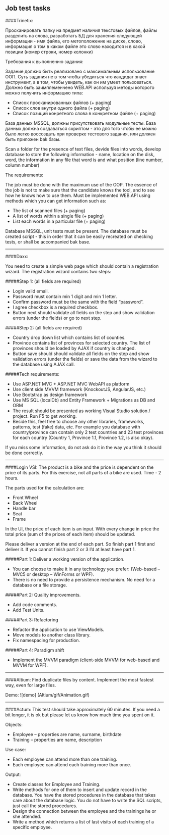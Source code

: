 Job test tasks
---
####Trinetix:

Просканировать папку на предмет наличия текстовых файлов, файлы разделить на слова, разработать БД для хранения следующей информации - имя файла, его метоположение на диске, слово, информация о том в каком файле это слово находится и в какой позиции (номер строки, номер колонки)

Требования к выполнению задания:

Задание должно быть реализовано с максимальным использование ООП. Суть задания не в том чтобы убедиться что кандидат знает инструмент, а в том, чтобы увидеть, как он им умеет пользоваться. Должно быть заимплеменчено WEB.API используя методы которого можно получить информацию типа:
* Список просканированных файлов (+ paging)
* Список слов внутри одного файла (+ paging)
* Список позиций конретного слова в конкретном файле (+ paging)

База данных MSSQL, должны присутствовать модульные тесты. База данных должна создаваться скриптом - это для того чтобы ее можно было легко восcоздать при проверке тестового задания, или должен быть приложен bak базы.



Scan a folder for the presence of text files, devide files into words, develop  database to store the following information - name, location on the disk,  word, the information in any file that word is and what position (line number, column number)

The requirements:

The job must be done with the maximum use of the OOP. The essence of the job is not to make sure that the candidate knows the tool, and to see how he knows how to use them. Must be implemented WEB.API using methods which you can get information such as:
* The list of scanned files (+ paging)
* A list of words within a single file (+ paging)
* List each words in a particular file (+ paging)

Database MSSQL, unit tests must be present. The database must be created script - this in order that it can be easily recreated on checking tests, or shall be accompanied bak base.

---
####Daxx:

You need to create a simple web page which should contain a registration wizard. The registration wizard
contains two steps:

#####Step 1: (all fields are required)
* Login valid email.
* Password must contain min 1 digit and min 1 letter.
* Confirm password must be the same with the field “password”.
* I agree checkbox is a required checkbox.
* Button next should validate all fields on the step and show validation errors (under the fields) or go to next step.

#####Step 2: (all fields are required)
* Country drop down list which contains list of counties.
* Province contains list of provinces for selected country. The list of provinces should be loaded by AJAX if country is  changed.
* Button save should should validate all fields on the step and show validation errors (under the fields) or save the data from the wizard to the database using AJAX call.

#####Tech requirements:
* Use ASP.NET MVC + ASP.NET MVC WebAPI as platform 
* Use client side MVVM framework (KnockoutJS, AngularJS, etc.)
* Use Bootstrap as design framework
* Use MS SQL (localDb) and Entity Framework + Migrations as DB and ORM
* The result should be presented as working Visual Studio solution / project. Run F5 to get working.
* Beside this, feel free to choose any other libraries, frameworks, patterns, test (fake) data, etc. For example you database with country/province can contain only 2 test countries and 23 test provinces for each country (Country 1, Province 1.1, Province 1.2, is also okay). 

If you miss some information, do not ask do it in the way you think it should be done correctly.

---
####Login VSI:
The product is a bike and the price is dependent on the price of its parts. For this exercise, not all parts of a bike are used. Time - 2 hours. 

The parts used for the calculation are:
* Front Wheel
* Back Wheel
* Handle bar
* Seat
* Frame
 
In the UI, the price of each item is an input. With every change in price the total price (sum of the prices of each item) should be updated.
 
Please deliver a version at the end of each part. So finish part 1 first and deliver it. If you cannot finish part 2 or 3 I’d at least have part 1.

#####Part 1: Deliver a working version of the application.
* You can choose to make it in any technology you prefer: (Web-based – MVC5 or desktop – WinForms or WPF).
* There is no need to provide a persistence mechanism. No need for a database or a file storage.

#####Part 2: Quality improvements.
*  Add code comments.
* Add Test Units.

#####Part 3: Refactoring
* Refactor the application to use ViewModels.
* Move models to another class library.
* Fix namespacing for production.
 
#####Part 4: Paradigm shift
* Implement the MVVM paradigm (client-side MVVM for web-based and MVVM for WPF).

---
####Altium:
Find duplicate files by content. Implement the most fastest way, even for large files.

Demo:
![demo] (Altium/gif/Animation.gif)

---
####Actum:
This test should take approximately 60 minutes. If you need a bit longer, it is ok but please
let us know how much time you spent on it.

Objects:
* Employee – properties are name, surname, birthdate
* Training – properties are name, description

Use case:
* Each employee can attend more than one training.
* Each employee can attend each training more than once.

Output:
* Create classes for Employee and Training.
* Write methods for one of them to insert and update record in the database. You have the stored procedures in the database that takes care about the database logic. You do not have to write the SQL scripts, just call the stored procedures.
* Design the connection between the employee and the trainings he or she attended.
* Write a method which returns a list of last visits of each training of a specific employee.
